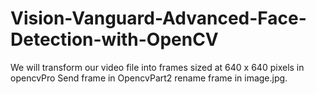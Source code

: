# Vision-Vanguard-Advanced-Face-Detection-with-OpenCV
 We will transform our video file into frames sized at 640 x 640 pixels in opencvPro
 Send frame in  OpencvPart2 rename frame in image.jpg.



